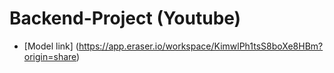 # Backend-Project (Youtube)

- [Model link] (https://app.eraser.io/workspace/KimwlPh1tsS8boXe8HBm?origin=share)
